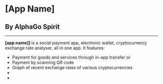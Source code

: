 # [App Name]
## By AlphaGo Spirit
---
**[app name]]** is a social payment app, electronic wallet, cryptocurrency exchange rate analyser, all in one app. It features:
- Payment for goods and services through in-app transfer or 
- Payment by scanning QR code
- Graph of recent exchange rates of various cryptocurrencies
- 
- 
